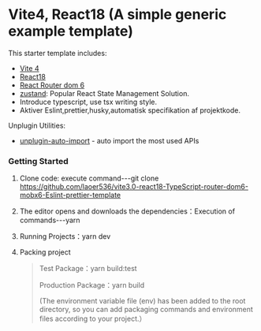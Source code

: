 # Vite4, React18 (A simple generic example template)

This starter template includes:

- [Vite 4](https://vitejs.dev/guide/)
- [React18](https://react.docschina.org/)
- [React Router dom 6](https://reactrouter.com/en/main)
- [zustand](https://github.com/pmndrs/zustand): Popular React State Management Solution.
- Introduce typescript, use tsx writing style.
- Aktiver Eslint,prettier,husky,automatisk specifikation af projektkode.

Unplugin Utilities:

- [unplugin-auto-import](https://github.com/antfu/unplugin-auto-import) - auto import the most used APIs

### Getting Started

1. Clone code: execute command---git clone https://github.com/laoer536/vite3.0-react18-TypeScript-router-dom6-mobx6-Eslint-prettier-template

2. The editor opens and downloads the dependencies：Execution of commands---yarn

3. Running Projects：yarn dev

4. Packing project

   > Test Package：yarn build:test
   >
   > Production Package：yarn build
   >
   > (The environment variable file (env) has been added to the root directory, so you can add packaging commands and environment files according to your project.）
